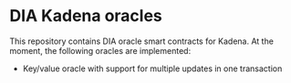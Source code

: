 # DIA Kadena oracles

This repository contains DIA oracle smart contracts for Kadena. At the moment, the following oracles are implemented:

- Key/value oracle with support for multiple updates in one transaction
